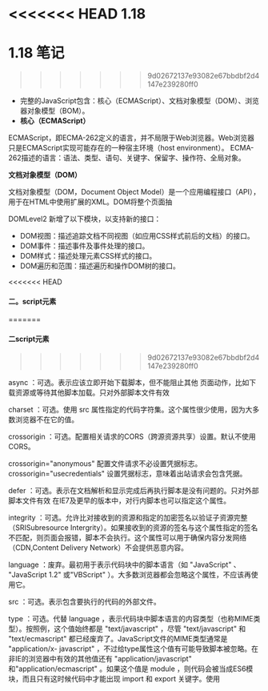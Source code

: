 <<<<<<< HEAD
1.18
=======
# **1.18** 笔记
>>>>>>> 9d02672137e93082e67bbdbf2d4147e239280ff0

- 完整的JavaScript包含：核心（ECMAScript）、文档对象模型（DOM）、浏览器对象模型（BOM）。
- **核心（ECMAScript）**

ECMAScript，即ECMA-262定义的语言，并不局限于Web浏览器。Web浏览器只是ECMAScript实现可能存在的一种宿主环境（host
environment）。
ECMA-262描述的语言：语法、类型、语句、关键字、保留字、操作符、全局对象。

**文档对象模型（DOM）**

文档对象模型（DOM，Document Object Model）是一个应用编程接口（API），用于在HTML中使用扩展的XML。DOM将整个页面抽

DOMLevel2 新增了以下模块，以支持新的接口：
- DOM视图：描述追踪文档不同视图（如应用CSS样式前后的文档）的接口。
- DOM事件：描述事件及事件处理的接口。
- DOM样式：描述处理元素CSS样式的接口。
- DOM遍历和范围：描述遍历和操作DOM树的接口。

<<<<<<< HEAD
#### 二。script元素
=======
#### 二script元素
>>>>>>> 9d02672137e93082e67bbdbf2d4147e239280ff0


async ：可选。表示应该立即开始下载脚本，但不能阻止其他 页面动作，比如下载资源或等待其他脚本加载。只对外部脚本文件有效


charset ：可选。使用 src 属性指定的代码字符集。这个属性很少使用，因为大多数浏览器不在它的值。


crossorigin ：可选。配置相关请求的CORS（跨源资源共享）设置。默认不使用CORS。 


crossorigin="anonymous" 配置文件请求不必设置凭据标志。 crossorigin="usecredentials" 设置凭据标志，意味着出站请求会包含凭据。


defer ：可选。表示在文档解析和显示完成后再执行脚本是没有问题的。只对外部脚本文件有效 在IE7及更早的版本中，对行内脚本也可以指定这个属性。


integrity ：可选。允许比对接收到的资源和指定的加密签名以验证子资源完整（SRISubresource Intergrity）。如果接收到的资源的签名与这个属性指定的签名不匹配，则页面会报错，脚本不会执行。这个属性可以用于确保内容分发网络（CDN,Content Delivery Network）不会提供恶意内容。


language ：废弃。最初用于表示代码块中的脚本语言（如 "JavaScript" 、 "JavaScript 1.2" 或"VBScript" ）。大多数浏览器都会忽略这个属性，不应该再使用它。


src ：可选。表示包含要执行的代码的外部文件。


type ：可选。代替 language ，表示代码块中脚本语言的内容类型（也称MIME类型）。按照例，这个值始终都是 "text/javascript" ，尽管 "text/javascript" 和 "text/ecmascript" 都已经废弃了。JavaScript文件的MIME类型通常是 "application/x- javascript" ，不过给type属性这个值有可能导致脚本被忽略。在非IE的浏览器中有效的其他值还有 "application/javascript" 和"application/ecmascript" 。如果这个值是 module ，则代码会被当成ES6模块，而且只有这时候代码中才能出现 import 和 export 关键字。使用 <script> 的方式有两种：通过它直接在网页中嵌入JavaScript代码，以及通过它在网页中包含外部JavaScript文件。

#### 3.什么是javascript？


	1、javascript是一种基于对象和事件驱动的客户端脚本语言。
	2、javascript最初的设计师为了检验HTML表单输入的正确性
	3、javascript起源于Netscape公司的livescript语言。
### 标签占位符


过去，所有 <script> 元素都被放在页面的 <head> 标签内，这种做法的主要目的是把外部的CSS和JavaScript文件都集中放到一起，这样一来，页面会在处理JavaScript代码之前完全渲染页面。用户会感觉页面加载更快了，因为浏览器显示空白页面的时间短了


### 推迟执行脚本

HTML 4.01为 <script> 元素定义了一个叫 defer 的属性。这个属性表示脚本在执行的时候不会改变页面的结构。因此，这个脚本完全可以在整个页面解析完之后再运行在 <script> 元素上设defer 属性，会告诉浏览器应该立即开始下载，但执行应该推迟。对 defer 属性的支持是从IE4、Firefox3.5、Safari 5和Chrome 7开始的。其他所有浏览器则会忽略这个属性，按照通常的做法来处理脚本。考虑到这一点，还是把要推迟执行的脚本放在页面底部比较好

### 文档模式三种


混杂模式(quirks mode)和标准模式(standards mode)准标准模式(almoststandards mode)


混杂模式在所有浏览器中都以省略文档开头的 doctype 声明作为开关


准标准模式通过过渡性文档类型（ Transitional ）和框架集文档类型（ Frameset ）来触发


准标准模式与标准模式非常接近，很少需要区分。人们在说到“标准模式”时，可能指其中任何一个。而对文档模式的检测（本书后面会讨论）也不会区分它们。本书后面所说的标准模式，指的就是除混杂模式以外的模式

##### 语法结构

标识符
    定义：标识符是指变量、函数、属性的名字，或者函数的参数 通俗的讲：标识符就是一个名字
 命名规则：
        标识符首字符可以是以下划线（_）、美元符($)或者字母开始，不能是数字。
        标识符中其它字符可以是下划线（_）、美元符($)、字母或数字组成的。
<<<<<<< HEAD
        普通标识符（用作变量名、函数名和循环语句中用于跳转的标记）不能是保留字符
=======
        普通标识符（用作变量名、函数名和循环语句中用于跳转的标记）不能是保留字符

# 1.19笔记 


##### 4.1 原始值与引用值


ECMAScript变量可以包含两种不同类型的数据：原始值和引用值。原始值就是最简单的数据，引用值  则是由多个值构成的对象。


保存原始值的变量是按值（by value）访问的，因为我们操作的就是存储在变量中的实际值。


在操作对象时，实际上操作的是对该对象的引用（reference）而非实际的对象本身。为此，保存引用值的变量是按引用（by reference）访问的。


##### 4.1.1 动态属性


原始值和引用值的定义方式很类似，都是创建一个变量，然后给它赋一个值。不过，在变量保存了这个值之后，可以对这个值做什么，则大有不同。对于引用值而言，可以随时添加、修改和删除其属性和方法。


这里，首先创建了一个对象，并把它保存在变量person 中。然后，给这个对象添加了一个名为name 的属性，并给这个属性赋值了一个字符串"Nicholas" 。在此之后，就可以访问这个新属性，直到对象被销毁或属性被显式地删除。


##### 4.1.2 复制值


除了存储方式不同，原始值和引用值在通过变量复制时也有所不同。在通过变量把一个原始值赋值到另一个变量时，原始值会被复制到新变量的位置。


##### 4.1.3 传递参数


ECMAScript中所有函数的参数都是按值传递的。在按值传递参数时，值会被复制到一个局部变量（即一个命名参数，或者用ECMAScript的话说，就是arguments 对象中的一个槽位）。在按引用传递参数时，值在内存中的位置会被保存在一个局部变量，这意味着对本地变量的修改会反映到函数外部。


##### 4.1.4 确定类型


typeof 操作符最适合用来判断一个变量是否为原始类型。更确切地说，它是判断一个变量是否为字符串、数值、布尔值或undefined 的最好方式。如果值是对象或null ，那么typeof 返回"object"


#### 4.2 执行上下文与作用域


执行上下文（以下简称“上下文”）的概念在JavaScript中是颇为重要的。变量或函数的上下文决定了它们可以访问哪些数据，以及它们的行为。每个上下文都有一个关联的变量对象（variable object），而这个上下文中定义的所有变量和函数都存在于这个对象上。主要有全局上下文和函数上下文两种。


##### 4.2.1 作用域链增强


try / catch 语句的catch 块
with 语句
这两种情况下，都会在作用域链前端添加一个变量对象。对with 语句来说，会向作用域链前端添加指定的对象；对catch 语句而言，则会创建一个新的变量对象，这个变量对象会包含要抛出的错误对象的声明。


##### 4.2.2 变量声明


1. 使用var 的函数作用域声明


在使用var 声明变量时，变量会被自动添加到最接近的上下文。在函数中，最接近的上下文就是函数的局部上下文。在with 语句中，最接近的上下文也是函数上下文。如果变量未经声明就被初始化了，那么它就会自动被添加到全局上下文。


2. 使用let 的块级作用域声明


ES6新增的let 关键字跟var 很相似，但它的作用域是块级的，这也是JavaScript中的新概念。块级作用域由最近的一对包含花括号{} 界定。换句话说， if 块、while 块、function块，甚至连单独的块也是let 声明变量的作用域。


3. 使用const 的常量声明


ES6同时还增加了const 关键字。使用const 声明的变量必须同时初始化为某个值。一经声明，在其生命周期的任何时候都不能再重新赋予新值。


4. 标识符查找


当在特定上下文中为读取或写入而引用一个标识符时，必须通过搜索确定这个标识符表示什么。搜索开始于作用域链前端，以给定的名称搜索对应的标识符。如果在局部上下文中找到该标识符，则搜索停止，变量确定；如果没有找到变量名，则继续沿作用域链搜索。

#### 4.3 垃圾回收

JavaScript是使用垃圾回收的语言，也就是说执行环境负责在代码执行时管理内存。

 \##### 4.3.1 标记清理

   JavaScript最常用的垃圾回收策略是标记清理（mark-andsweep）

   当变量进入上下文，比如在函数内部声明一个变量时，这个变量会被加上存在于上下文中的标记。而不在上下文中的变量，逻辑

   上讲，永远不应该释放它们的内存，因为只要上下文中的代码在运

   行，就有可能用到它们。当变量离开上下文时，也会被加上离开上下 文的标记。

   4.3.2 引用计数

   另一种没那么常用的垃圾回收策略是引用计数（referencecounting）。其思路是对每个值都记录它被引用的次数。声明变量并它赋一个引用值时，这个值的引用数为1。如果同一个值又被赋给另一个变量，那么引用数加1。类似地，如果保存对该值引用的变量被其他值给覆盖了，那么引用数减1。当一个值的引用数为0时，就说明没办 法再访问到这个值了，因此可以安全地收回其内存了。垃圾回收程序 下次运行的时候就会释放引用数为0的值的内存。 4.3.4 内存管理 在使用垃圾回收的编程环境中，开发者通常无须关心内存管理。 不过，JavaScript运行在一个内存管理与垃圾回收都很特殊的环境。分  配给浏览器的内存通常比分配给桌面软件的要少很多，分配给移动浏览器的就更少了。这更多出于安全考虑而不是别的，就是为了避免运行大量JavaScript的网页耗尽系统内存而导致操作系统崩溃。这个内存限制不仅影响变量分配，也影响调用栈以及能够同时在一个线程中执行的语句数量。 

4.4 小结

   JavaScript变量可以保存两种类型的值：原始值和引用值。原始值

   可能是以下6种原始数据类型之一： Undefined 、Null 、 Boolean 、Number

   、String 和Symbol 。原始值和引用值有 以下特点。

   原始值大小固定，因此保存在栈内存上。

   从一个变量到另一个变量复制原始值会创建该值的第二个副本。

   引用值是对象，存储在堆内存上。

   包含引用值的变量实际上只包含指向相应对象的一个指针，而不 是对象本身。

   从一个变量到另一个变量复制引用值只会复制指针，因此结果是

   两个变量都指向同一个对象。 typeof 操作符可以确定值的原始类型，而instanceof

   操作 符用于确保值的引用类型。

   任何变量（不管包含的是原始值还是引用值）都存在于某个执行

   上下文中（也称为作用域）。这个上下文（作用域）决定了变量的生

   命周期，以及它们可以访问代码的哪些部分。执行上下文可以总结如 下。

   执行上下文分全局上下文、函数上下文和块级上下文。

   代码执行流每进入一个新上下文，都会创建一个作用域链，用于 搜索变量和函数。

   函数或块的局部上下文不仅可以访问自己作用域内的变量，而且

   也可以访问任何包含上下文乃至全局上下文中的变量。

   全局上下文只能访问全局上下文中的变量和函数，不能直接访问

   局部上下文中的任何数据。 变量的执行上下文用于确定什么时候释放内存。

   JavaScript是使用垃圾回收的编程语言，开发者不需要操心内存分

   配和回收。JavaScript的垃圾回收程序可以总结如下。

   离开作用域的值会被自动标记为可回收，然后在垃圾回收期间被 删除。

   主流的垃圾回收算法是标记清理，即先给当前不使用的值加上标

   记，再回来回收它们的内存。

   引用计数是另一种垃圾回收策略，需要记录值被引用了多少次。

 
>>>>>>> 9d02672137e93082e67bbdbf2d4147e239280ff0
